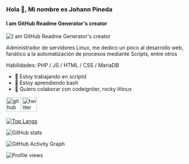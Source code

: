 ### Hola 👋, Mi nombre es Johann Pineda
#### I am GitHub Readme Generator's creator
![I am GitHub Readme Generator's creator](https://arturssmirnovs.github.io/github-profile-readme-generator/images/banner.png)

Administrador de servidores Linux, me dedico un poco al desarrollo web, fanático a la automatización de procesos mediante Scripts, entre otros

Habilidades: PHP / JS / HTML / CSS / MariaDB

- 🔭 Estoy trabajando en scriptd 
- 🌱 Estoy aprendiendo bash 
- 👯 Quiero colaborar con codeigniter, rocky lñinux 


[<img src='https://cdn.jsdelivr.net/npm/simple-icons@3.0.1/icons/github.svg' alt='github' height='40'>](https://github.com/byc0d3)  [<img src='https://cdn.jsdelivr.net/npm/simple-icons@3.0.1/icons/twitter.svg' alt='twitter' height='40'>](https://twitter.com/codedjs)  

[![Top Langs](https://github-readme-stats.vercel.app/api/top-langs/?username=byc0d3)](https://github.com/anuraghazra/github-readme-stats)

![GitHub stats](https://github-readme-stats.vercel.app/api?username=byc0d3&show_icons=true)  

![GitHub Activity Graph](https://activity-graph.herokuapp.com/graph?username=byc0d3)  

![Profile views](https://gpvc.arturio.dev/byc0d3)  
